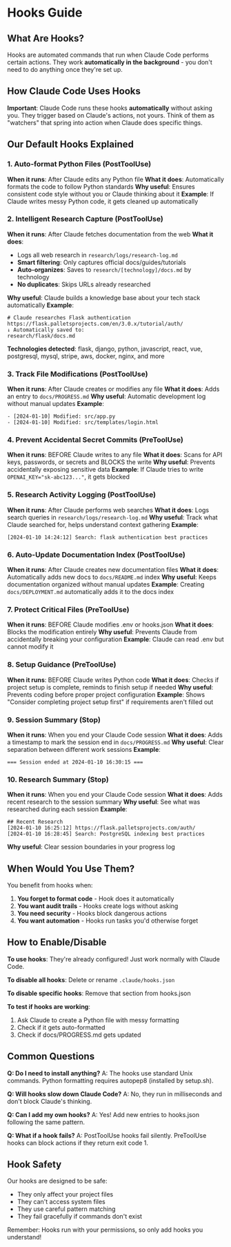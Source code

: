 # Hooks Guide

## What Are Hooks?

Hooks are automated commands that run when Claude Code performs certain actions. They work **automatically in the background** - you don't need to do anything once they're set up.

## How Claude Code Uses Hooks

**Important**: Claude Code runs these hooks **automatically** without asking you. They trigger based on Claude's actions, not yours. Think of them as "watchers" that spring into action when Claude does specific things.

## Our Default Hooks Explained

### 1. Auto-format Python Files (PostToolUse)
**When it runs**: After Claude edits any Python file
**What it does**: Automatically formats the code to follow Python standards
**Why useful**: Ensures consistent code style without you or Claude thinking about it
**Example**: If Claude writes messy Python code, it gets cleaned up automatically

### 2. Intelligent Research Capture (PostToolUse)
**When it runs**: After Claude fetches documentation from the web
**What it does**: 
- Logs all web research in `research/logs/research-log.md`
- **Smart filtering**: Only captures official docs/guides/tutorials
- **Auto-organizes**: Saves to `research/[technology]/docs.md` by technology
- **No duplicates**: Skips URLs already researched

**Why useful**: Claude builds a knowledge base about your tech stack automatically
**Example**: 
```
# Claude researches Flask authentication
https://flask.palletsprojects.com/en/3.0.x/tutorial/auth/
↓ Automatically saved to:
research/flask/docs.md
```

**Technologies detected**: flask, django, python, javascript, react, vue, postgresql, mysql, stripe, aws, docker, nginx, and more

### 3. Track File Modifications (PostToolUse)
**When it runs**: After Claude creates or modifies any file
**What it does**: Adds an entry to `docs/PROGRESS.md`
**Why useful**: Automatic development log without manual updates
**Example**:
```
- [2024-01-10] Modified: src/app.py
- [2024-01-10] Modified: src/templates/login.html
```

### 4. Prevent Accidental Secret Commits (PreToolUse)
**When it runs**: BEFORE Claude writes to any file
**What it does**: Scans for API keys, passwords, or secrets and BLOCKS the write
**Why useful**: Prevents accidentally exposing sensitive data
**Example**: If Claude tries to write `OPENAI_KEY="sk-abc123..."`, it gets blocked

### 5. Research Activity Logging (PostToolUse)
**When it runs**: After Claude performs web searches
**What it does**: Logs search queries in `research/logs/research-log.md`
**Why useful**: Track what Claude searched for, helps understand context gathering
**Example**: 
```
[2024-01-10 14:24:12] Search: flask authentication best practices
```

### 6. Auto-Update Documentation Index (PostToolUse)
**When it runs**: After Claude creates new documentation files
**What it does**: Automatically adds new docs to `docs/README.md` index
**Why useful**: Keeps documentation organized without manual updates
**Example**: Creating `docs/DEPLOYMENT.md` automatically adds it to the docs index

### 7. Protect Critical Files (PreToolUse)
**When it runs**: BEFORE Claude modifies .env or hooks.json
**What it does**: Blocks the modification entirely
**Why useful**: Prevents Claude from accidentally breaking your configuration
**Example**: Claude can read .env but cannot modify it

### 8. Setup Guidance (PreToolUse)
**When it runs**: BEFORE Claude writes Python code
**What it does**: Checks if project setup is complete, reminds to finish setup if needed
**Why useful**: Prevents coding before proper project configuration
**Example**: Shows "Consider completing project setup first" if requirements aren't filled out

### 9. Session Summary (Stop)
**When it runs**: When you end your Claude Code session
**What it does**: Adds a timestamp to mark the session end in `docs/PROGRESS.md`
**Why useful**: Clear separation between different work sessions
**Example**: 
```
=== Session ended at 2024-01-10 16:30:15 ===
```

### 10. Research Summary (Stop)
**When it runs**: When you end your Claude Code session
**What it does**: Adds recent research to the session summary
**Why useful**: See what was researched during each session
**Example**: 
```
## Recent Research
[2024-01-10 16:25:12] https://flask.palletsprojects.com/auth/
[2024-01-10 16:28:45] Search: PostgreSQL indexing best practices
```
**Why useful**: Clear session boundaries in your progress log

## When Would You Use Them?

You benefit from hooks when:

1. **You forget to format code** - Hook does it automatically
2. **You want audit trails** - Hooks create logs without asking
3. **You need security** - Hooks block dangerous actions
4. **You want automation** - Hooks run tasks you'd otherwise forget

## How to Enable/Disable

**To use hooks**: They're already configured! Just work normally with Claude Code.

**To disable all hooks**: Delete or rename `.claude/hooks.json`

**To disable specific hooks**: Remove that section from hooks.json

**To test if hooks are working**: 
1. Ask Claude to create a Python file with messy formatting
2. Check if it gets auto-formatted
3. Check if docs/PROGRESS.md gets updated

## Common Questions

**Q: Do I need to install anything?**
A: The hooks use standard Unix commands. Python formatting requires autopep8 (installed by setup.sh).

**Q: Will hooks slow down Claude Code?**
A: No, they run in milliseconds and don't block Claude's thinking.

**Q: Can I add my own hooks?**
A: Yes! Add new entries to hooks.json following the same pattern.

**Q: What if a hook fails?**
A: PostToolUse hooks fail silently. PreToolUse hooks can block actions if they return exit code 1.

## Hook Safety

Our hooks are designed to be safe:
- They only affect your project files
- They can't access system files
- They use careful pattern matching
- They fail gracefully if commands don't exist

Remember: Hooks run with your permissions, so only add hooks you understand!